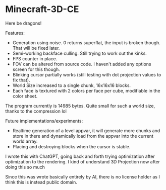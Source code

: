 # Minecraft-3D-CE
Here be dragons!


Features: 
- Generation using noise. 0 returns superflat, the input is broken though. That will be fixed later.
- Semi-working backface culling. Still trying to work out the kinks.
- FPS counter in place. 
- FOV can be altered from source code. I haven't added any options screen for this though.
- Blinking cursor partially works (still testing with dot projection values to fix that).
- World Size increased to a single chunk, 16x16x16 blocks.
- Each face is textured with 2 colors per face per cube, modifiable in the color sheet.

The program currently is 14985 bytes. Quite small for such a world size, thanks to the compression lol

Future implementations/experiments:

- Realtime generation of a level appvar, it will generate more chunks and store in there and dynamically load from the appvar into the current world array. 
- Placing and destroying blocks when the cursor is stable.

I wrote this with ChatGPT, going back and forth trying optimization after optimization to the rendering. I kind of understand 3D Projection now after doing this so much

Since this was wrote basically entirely by AI, there is no license holder as I think this is instead public domain.
